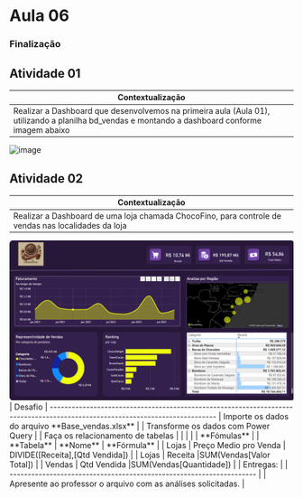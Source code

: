 # Aula 06

### Finalização

## Atividade 01

| Contextualização                                                                                                                                                              |
| ----------------------------------------------------------------------------------------------------------------------------------------------------------------------------- |
| Realizar a Dashboard que desenvolvemos na primeira aula (Aula 01), utilizando a planilha bd_vendas e montando a dashboard conforme imagem abaixo

<img width="606" alt="image" src="https://github.com/robsonbsouzaa/SENAI-2024/assets/156427878/5fb7d99a-7e9f-43ba-bb77-b7b78492f72c">


## Atividade 02

| Contextualização                                                                                                                                                              |
| ----------------------------------------------------------------------------------------------------------------------------------------------------------------------------- |
| Realizar a Dashboard de uma loja chamada ChocoFino, para controle de vendas nas localidades da loja
<img width="606" alt="image" src="Captura de tela 2024-11-30 092018.png">
| Desafio                                                                                                                      
| ---------------------------------------------------------------------------------------------------------------------------- 
| Importe os dados do arquivo **Base_vendas.xlsx**                                                            |
| Transforme os dados com Power Query                                                                                          |
| Faça os relacionamento de tabelas 
|                                                                                                                              |
|                                                                                                                              |
| **Fómulas**                                                                                                                  |
| **Tabela**   | **Nome**  | **Fórmula**                                                                                       |
| Lojas    | Preço Medio pro Venda  | DIVIDE([Receita],[Qtd Vendida])                                                          |
| Lojas    | Receita |SUM(Vendas[Valor Total])                                                                                 |
| Vendas   | Qtd Vendida |SUM(Vendas[Quantidade])                                                                              |
| Entregas:                                                            |
| -------------------------------------------------------------------- |
| Apresente ao professor o arquivo com as análises solicitadas. |

#
